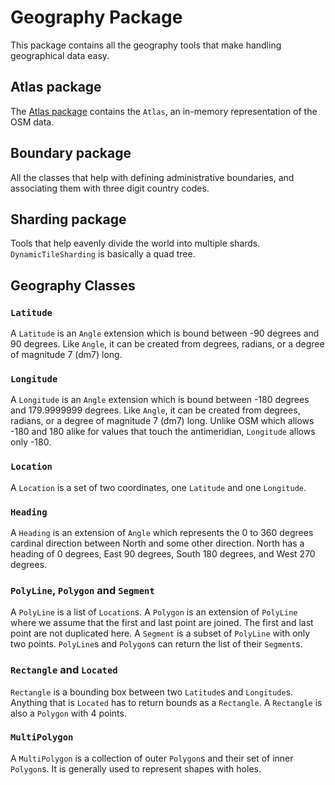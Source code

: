 # Geography Package

This package contains all the geography tools that make handling geographical data easy.

## Atlas package

The [Atlas package](atlas) contains the `Atlas`, an in-memory representation of the OSM data.

## Boundary package

All the classes that help with defining administrative boundaries, and associating them with three digit country codes.

## Sharding package

Tools that help eavenly divide the world into multiple shards. `DynamicTileSharding` is basically a quad tree.

## Geography Classes

### `Latitude`

A `Latitude` is an `Angle` extension which is bound between -90 degrees and 90 degrees. Like `Angle`, it can be created from degrees, radians, or a degree of magnitude 7 (dm7) long.

### `Longitude`

A `Longitude` is an `Angle` extension which is bound between -180 degrees and 179.9999999 degrees. Like `Angle`, it can be created from degrees, radians, or a degree of magnitude 7 (dm7) long. Unlike OSM which allows -180 and 180 alike for values that touch the antimeridian, `Longitude` allows only -180.

### `Location`

A `Location` is a set of two coordinates, one `Latitude` and one `Longitude`.

### `Heading`

A `Heading` is an extension of `Angle` which represents the 0 to 360 degrees cardinal direction between North and some other direction. North has a heading of 0 degrees, East 90 degrees, South 180 degrees, and West 270 degrees.

### `PolyLine`, `Polygon` and `Segment`

A `PolyLine` is a list of `Location`s. A `Polygon` is an extension of `PolyLine` where we assume that the first and last point are joined. The first and last point are not duplicated here. A `Segment` is a subset of `PolyLine` with only two points. `PolyLine`s and `Polygon`s can return the list of their `Segment`s.

### `Rectangle` and `Located`

`Rectangle` is a bounding box between two `Latitude`s and `Longitude`s. Anything that is `Located` has to return bounds as a `Rectangle`. A `Rectangle` is also a `Polygon` with 4 points.

### `MultiPolygon`

A `MultiPolygon` is a collection of outer `Polygon`s and their set of inner `Polygon`s. It is generally used to represent shapes with holes.
